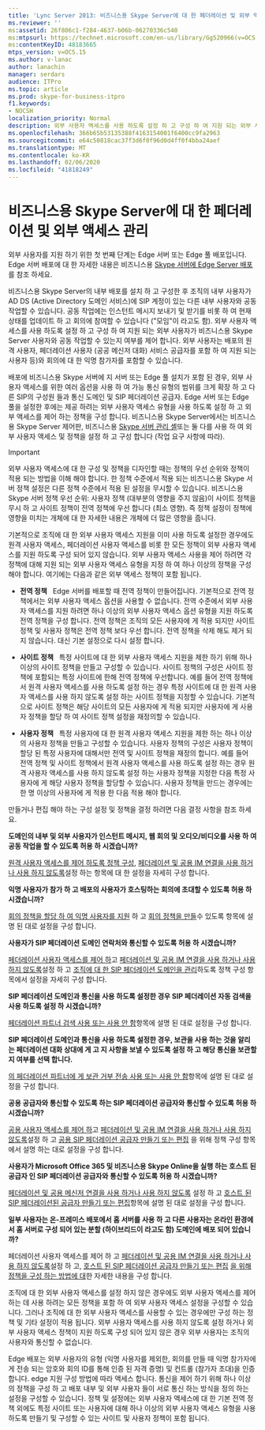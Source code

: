 ```yaml
---
title: 'Lync Server 2013: 비즈니스용 Skype Server에 대 한 페더레이션 및 외부 액세스 관리'
ms.reviewer: ''
ms:assetid: 26f806c1-f284-4637-b06b-06270336c540
ms:mtpsurl: https://technet.microsoft.com/en-us/library/Gg520966(v=OCS.15)
ms:contentKeyID: 48183665
mtps_version: v=OCS.15
ms.author: v-lanac
author: lanachin
manager: serdars
audience: ITPro
ms.topic: article
ms.prod: skype-for-business-itpro
f1.keywords:
- NOCSH
localization_priority: Normal
description: 외부 사용자 액세스를 사용 하도록 설정 하 고 구성 하 여 지원 되는 외부 사용자가 비즈니스용 Skype Server 사용자와 공동 작업할 수 있는지 여부를 제어 합니다.
ms.openlocfilehash: 366b65b53135388f4163154001f6400cc9fa2963
ms.sourcegitcommit: e64c50818cac37f3d6f0f96d0d4ff0f4bba24aef
ms.translationtype: MT
ms.contentlocale: ko-KR
ms.lasthandoff: 02/06/2020
ms.locfileid: "41818249"
---
```

# <a name="managing-federation-and-external-access-to-skype-for-business-server"></a>비즈니스용 Skype Server에 대 한 페더레이션 및 외부 액세스 관리

외부 사용자를 지원 하기 위한 첫 번째 단계는 Edge 서버 또는 Edge 풀 배포입니다. Edge 서버 배포에 대 한 자세한 내용은 비즈니스용 [Skype 서버에 Edge Server 배포](../../deploy/deploy-edge-server/deploy-edge-server.md)를 참조 하세요.

비즈니스용 Skype Server의 내부 배포를 설치 하 고 구성한 후 조직의 내부 사용자가 AD DS (Active Directory 도메인 서비스)에 SIP 계정이 있는 다른 내부 사용자와 공동 작업할 수 있습니다. 공동 작업에는 인스턴트 메시지 보내기 및 받기를 비롯 하 여 현재 상태를 업데이트 하 고 회의에 참여할 수 있습니다 ("모임"이 라고도 함). 외부 사용자 액세스를 사용 하도록 설정 하 고 구성 하 여 지원 되는 외부 사용자가 비즈니스용 Skype Server 사용자와 공동 작업할 수 있는지 여부를 제어 합니다. 외부 사용자는 배포의 원격 사용자, 페더레이션 사용자 (공공 메신저 대화) 서비스 공급자를 포함 하 여 지원 되는 사용자 등)와 회의에 대 한 익명 참가자를 포함할 수 있습니다.

배포에 비즈니스용 Skype 서버에 지 서버 또는 Edge 풀 설치가 포함 된 경우, 외부 사용자 액세스를 위한 여러 옵션을 사용 하 여 가능 통신 유형의 범위를 크게 확장 하 고 다른 SIP의 구성원 들과 통신 도메인 및 SIP 페더레이션 공급자. Edge 서버 또는 Edge 풀을 설정한 후에는 제공 하려는 외부 사용자 액세스 유형을 사용 하도록 설정 하 고 외부 액세스를 제어 하는 정책을 구성 합니다. 비즈니스용 Skype Server에서는 비즈니스용 Skype Server 제어판, 비즈니스용 [Skype 서버 관리 셸](../management-shell.md)또는 둘 다를 사용 하 여 외부 사용자 액세스 및 정책을 설정 하 고 구성 합니다 (작업 요구 사항에 따라). 



> [!IMPORTANT]  
> 외부 사용자 액세스에 대 한 구성 및 정책을 디자인할 때는 정책의 우선 순위와 정책이 적용 되는 방법을 이해 해야 합니다. 한 정책 수준에서 적용 되는 비즈니스용 Skype 서버 정책 설정은 다른 정책 수준에서 적용 된 설정을 무시할 수 있습니다. 비즈니스용 Skype 서버 정책 우선 순위: 사용자 정책 (대부분의 영향을 주지 않음)이 사이트 정책을 무시 하 고 사이트 정책이 전역 정책에 우선 합니다 (최소 영향). 즉 정책 설정이 정책에 영향을 미치는 개체에 대 한 자세한 내용은 개체에 더 많은 영향을 줍니다.


기본적으로 조직에 대 한 외부 사용자 액세스 지원을 이미 사용 하도록 설정한 경우에도 원격 사용자 액세스, 페더레이션 사용자 액세스를 비롯 한 모든 정책이 외부 사용자 액세스를 지원 하도록 구성 되어 있지 않습니다. 외부 사용자 액세스 사용을 제어 하려면 각 정책에 대해 지원 되는 외부 사용자 액세스 유형을 지정 하 여 하나 이상의 정책을 구성 해야 합니다. 여기에는 다음과 같은 외부 액세스 정책이 포함 됩니다.

  - **전역 정책**   Edge 서버를 배포할 때 전역 정책이 만들어집니다. 기본적으로 전역 정책에서는 외부 사용자 액세스 옵션을 사용할 수 없습니다. 전역 수준에서 외부 사용자 액세스를 지원 하려면 하나 이상의 외부 사용자 액세스 옵션 유형을 지원 하도록 전역 정책을 구성 합니다. 전역 정책은 조직의 모든 사용자에 게 적용 되지만 사이트 정책 및 사용자 정책은 전역 정책 보다 우선 합니다. 전역 정책을 삭제 해도 제거 되지 않습니다. 대신 기본 설정으로 다시 설정 합니다.

  - **사이트 정책**   특정 사이트에 대 한 외부 사용자 액세스 지원을 제한 하기 위해 하나 이상의 사이트 정책을 만들고 구성할 수 있습니다. 사이트 정책의 구성은 사이트 정책에 포함되는 특정 사이트에 한해 전역 정책에 우선합니다. 예를 들어 전역 정책에서 원격 사용자 액세스를 사용 하도록 설정 하는 경우 특정 사이트에 대 한 원격 사용자 액세스를 사용 하지 않도록 설정 하는 사이트 정책을 지정할 수 있습니다. 기본적으로 사이트 정책은 해당 사이트의 모든 사용자에 게 적용 되지만 사용자에 게 사용자 정책을 할당 하 여 사이트 정책 설정을 재정의할 수 있습니다.

  - **사용자 정책**   특정 사용자에 대 한 원격 사용자 액세스 지원을 제한 하는 하나 이상의 사용자 정책을 만들고 구성할 수 있습니다. 사용자 정책의 구성은 사용자 정책이 할당 된 특정 사용자에 대해서만 전역 및 사이트 정책을 재정의 합니다. 예를 들어 전역 정책 및 사이트 정책에서 원격 사용자 액세스를 사용 하도록 설정 하는 경우 원격 사용자 액세스를 사용 하지 않도록 설정 하는 사용자 정책을 지정한 다음 특정 사용자에 게 해당 사용자 정책을 할당할 수 있습니다. 사용자 정책을 만드는 경우에는 한 명 이상의 사용자에 게 적용 한 다음 적용 해야 합니다.

만들거나 편집 해야 하는 구성 설정 및 정책을 결정 하려면 다음 결정 사항을 참조 하세요.

**도메인의 내부 및 외부 사용자가 인스턴트 메시지, 웹 회의 및 오디오/비디오를 사용 하 여 공동 작업을 할 수 있도록 허용 하 시겠습니까?**

[원격 사용자 액세스를 제어 하도록 정책 구성](external-access-policies/configure-policies-to-control-remote-user-access.md), [페더레이션 및 공용 IM 연결을 사용 하거나 사용 하지 않도록](access-edge/enable-or-disable-federation-and-public-im-connectivity.md)설정 하는 항목에 대 한 설정을 자세히 구성 합니다.

**익명 사용자가 참가 하 고 배포의 사용자가 호스팅하는 회의에 초대할 수 있도록 허용 하 시겠습니까?**

[회의 정책을 할당 하 여 익명 사용자를 지원](access-edge/assign-conferencing-policies-to-support-anonymous-users.md) 하 고 [회의 정책을 만들](../conferencing/create-policies.md)수 있도록 항목에 설명 된 대로 설정을 구성 합니다.

**사용자가 SIP 페더레이션 도메인 연락처와 통신할 수 있도록 허용 하 시겠습니까?**

[페더레이션 사용자 액세스를 제어 하](external-access-policies/configure-policies-to-control-federated-user-access.md)고 [페더레이션 및 공용 IM 연결을 사용 하거나 사용 하지 않도록](access-edge/enable-or-disable-federation-and-public-im-connectivity.md)설정 하 고 [조직에 대 한 SIP 페더레이션 도메인을 관리](sip-domains/manage-sip-federated-domains-for-your-organization.md)하도록 정책 구성 항목에서 설정을 자세히 구성 합니다.


**SIP 페더레이션 도메인과 통신을 사용 하도록 설정한 경우 SIP 페더레이션 자동 검색을 사용 하도록 설정 하 시겠습니까?**

[페더레이션 파트너 검색 사용 또는 사용 안 함](access-edge/enable-or-disable-discovery-of-federation-partners.md)항목에 설명 된 대로 설정을 구성 합니다.

**SIP 페더레이션 도메인과 통신을 사용 하도록 설정한 경우, 보관을 사용 하는 것을 알리는 페더레이션 대화 상대에 게 고 지 사항을 보낼 수 있도록 설정 하 고 해당 통신을 보관할지 여부를 선택 합니다.**

[의 페더레이션 파트너에 게 보관 거부 전송 사용 또는 사용 안 함](access-edge/enable-or-disable-sending-an-archiving-disclaimer-to-federated-partners.md)항목에 설명 된 대로 설정을 구성 합니다.

**공용 공급자와 통신할 수 있도록 하는 SIP 페더레이션 공급자와 통신할 수 있도록 허용 하 시겠습니까?**

[공용 사용자 액세스를 제어 하](external-access-policies/configure-policies-to-control-public-user-access.md)고 [페더레이션 및 공용 IM 연결을 사용 하거나 사용 하지 않도록](access-edge/enable-or-disable-federation-and-public-im-connectivity.md)설정 하 고 [공용 SIP 페더레이션 공급자 만들기 또는 편집](sip-providers/manage-sip-federated-providers-for-your-organization.md#create-or-edit-public-sip-federated-providers-in-skype-for-business-server) 을 위해 정책 구성 항목에서 설명 하는 대로 설정을 구성 합니다.


**사용자가 Microsoft Office 365 및 비즈니스용 Skype Online을 실행 하는 호스트 된 공급자 인 SIP 페더레이션 공급자와 통신할 수 있도록 허용 하 시겠습니까?**

[페더레이션 및 공용 메신저 연결을 사용 하거나 사용 하지 않도록](access-edge/enable-or-disable-federation-and-public-im-connectivity.md) 설정 하 고 [호스트 된 SIP 페더레이션된 공급자 만들기 또는 편집](sip-providers/manage-sip-federated-providers-for-your-organization.md#create-or-edit-hosted-sip-federated-providers-in-skype-for-business-server)항목에 설명 된 대로 설정을 구성 합니다.

**일부 사용자는 온-프레미스 배포에서 홈 서버를 사용 하 고 다른 사용자는 온라인 환경에서 홈 서버로 구성 되어 있는 분할 (하이브리드이 라고도 함) 도메인에 배포 되어 있습니까?**

페더레이션 사용자 액세스를 제어 하 고 [페더레이션 및 공용 IM 연결을 사용 하거나 사용 하지 않도록](access-edge/enable-or-disable-federation-and-public-im-connectivity.md)설정 하 고, [호스트 된 SIP 페더레이션 공급자 만들기 또는 편집](sip-providers/manage-sip-federated-providers-for-your-organization.md#create-or-edit-hosted-sip-federated-providers-in-skype-for-business-server) [을 위해 정책을 구성 하는 방법에 대](external-access-policies/configure-policies-to-control-federated-user-access.md)한 자세한 내용을 구성 합니다.


조직에 대 한 외부 사용자 액세스를 설정 하지 않은 경우에도 외부 사용자 액세스를 제어 하는 데 사용 하려는 모든 정책을 포함 하 여 외부 사용자 액세스 설정을 구성할 수 있습니다. 그러나 조직에 대 한 외부 사용자 액세스를 사용할 수 있는 경우에만 구성 하는 정책 및 기타 설정이 적용 됩니다. 외부 사용자 액세스를 사용 하지 않도록 설정 하거나 외부 사용자 액세스 정책이 지원 하도록 구성 되어 있지 않은 경우 외부 사용자는 조직의 사용자와 통신할 수 없습니다.

Edge 배포는 외부 사용자의 유형 (익명 사용자를 제외한, 회의를 만들 때 익명 참가자에 게 전송 되는 암호와 회의 ID를 통해 인증 된 자격 증명) 및 컨트롤 (참가자 초대)을 인증 합니다. edge 지원 구성 방법에 따라 액세스 합니다. 통신을 제어 하기 위해 하나 이상의 정책을 구성 하 고 배포 내부 및 외부 사용자 들이 서로 통신 하는 방식을 정의 하는 설정을 구성할 수 있습니다. 정책 및 설정에는 외부 사용자 액세스에 대 한 기본 전역 정책 외에도 특정 사이트 또는 사용자에 대해 하나 이상의 외부 사용자 액세스 유형을 사용 하도록 만들기 및 구성할 수 있는 사이트 및 사용자 정책이 포함 됩니다.

